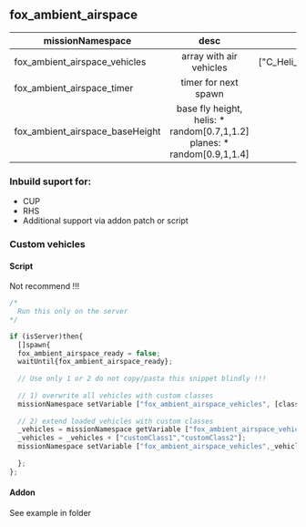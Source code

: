 ## fox_ambient_airspace

| missionNamespace        | desc           | default  |
| ------------- |:-------:|:-----:|
| fox_ambient_airspace_vehicles      | array with air vehicles | ["C_Heli_Light_01_civil_F","C_Plane_Civil_01_F","C_Plane_Civil_01_racing_F","C_IDAP_Heli_Transport_02_F"]|
| fox_ambient_airspace_timer      | timer for next spawn      |   900 |
| fox_ambient_airspace_baseHeight |    base fly height,   helis: * random[0.7,1,1.2]   planes: * random[0.9,1,1.4]    | 300

### Inbuild suport for:
* CUP
* RHS
* Additional support via addon patch or script

### Custom vehicles

#### Script
Not recommend !!!   
```javascript
/*
  Run this only on the server
*/

if (isServer)then{   
  []spawn{   
  fox_ambient_airspace_ready = false;   
  waitUntil{fox_ambient_airspace_ready};   
  
  // Use only 1 or 2 do not copy/pasta this snippet blindly !!!
  
  // 1) overwrite all vehicles with custom classes   
  missionNamespace setVariable ["fox_ambient_airspace_vehicles", [class1,class2,...]];   
    
  // 2) extend loaded vehicles with custom classes   
  _vehicles = missionNamespace getVariable ["fox_ambient_airspace_vehicles",getArray(configFile >> "fox_ambient_airspace" >> "base" )];   
  _vehicles = _vehicles + ["customClass1","customClass2"];   
  missionNamespace setVariable ["fox_ambient_airspace_vehicles",_vehicles ]];   
  
  };   
};   
```

#### Addon

See example in folder
